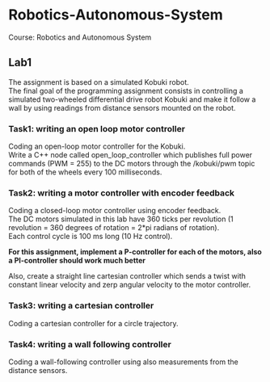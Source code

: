 # Robotics-Autonomous-System
Course: Robotics and Autonomous System

## Lab1 
The assignment is based on a simulated Kobuki robot.  
The final goal of the programming assignment consists in controlling 
a simulated two-wheeled differential drive robot Kobuki and make it 
follow a wall by using readings from distance sensors mounted on the robot. 

### Task1: writing an open loop motor controller  
Coding an open-loop motor controller for the Kobuki.   
Write a C++ node called open_loop_controller which publishes full power commands (PWM = 255) to 
the DC motors through the /kobuki/pwm topic for both of the wheels every 100 milliseconds.

### Task2: writing a motor controller with encoder feedback  
Coding a closed-loop motor controller using encoder feedback.   
The DC motors simulated in this lab have 360 ticks per revolution (1 revolution = 360 degrees of rotation = 2*pi radians of rotation).   
Each control cycle is 100 ms long (10 Hz control). 

**For this assignment, implement a P-controller for each of the motors, also a PI-controller should work much better**

Also, create a straight line cartesian controller which sends a twist with constant linear velocity and zerp angular velocity to the motor controller.   



### Task3: writing a cartesian controller 
Coding a cartesian controller for a circle trajectory.    


### Task4: writing a wall following controller  
Coding a wall-following controller using also measurements from the distance sensors.   
